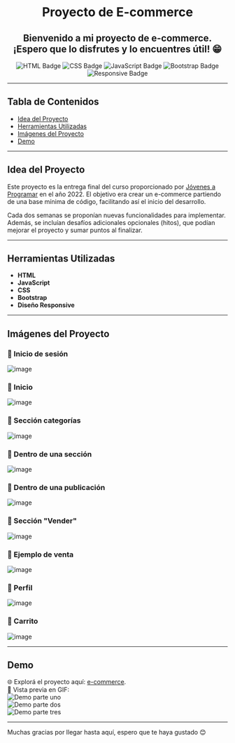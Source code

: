 <h1 align="center">Proyecto de E-commerce</h1>

<h2 align="center">Bienvenido a mi proyecto de e-commerce. ¡Espero que lo disfrutes y lo encuentres útil! 😁</h2>

<div align="center">
  <img src="https://img.shields.io/badge/HTML-E34F26?style=for-the-badge&logo=html5&logoColor=white" alt="HTML Badge">
  <img src="https://img.shields.io/badge/CSS-1572B6?style=for-the-badge&logo=css3&logoColor=white" alt="CSS Badge">
  <img src="https://img.shields.io/badge/JavaScript-F7DF1E?style=for-the-badge&logo=javascript&logoColor=black" alt="JavaScript Badge">
  <img src="https://img.shields.io/badge/Bootstrap-563D7C?style=for-the-badge&logo=bootstrap&logoColor=white" alt="Bootstrap Badge">
  <img src="https://img.shields.io/badge/Responsive-Yes-brightgreen?style=for-the-badge" alt="Responsive Badge">
</div>

---

## Tabla de Contenidos
- [Idea del Proyecto](#idea-del-proyecto)
- [Herramientas Utilizadas](#herramientas-utilizadas)
- [Imágenes del Proyecto](#imágenes-del-proyecto)
- [Demo](#demo)

---

## Idea del Proyecto
Este proyecto es la entrega final del curso proporcionado por [Jóvenes a Programar](https://jovenesaprogramar.edu.uy/) en el año 2022. El objetivo era crear un e-commerce partiendo de una base mínima de código, facilitando así el inicio del desarrollo.

Cada dos semanas se proponían nuevas funcionalidades para implementar. Además, se incluían desafíos adicionales opcionales (hitos), que podían mejorar el proyecto y sumar puntos al finalizar.

---

## Herramientas Utilizadas
- **HTML**
- **JavaScript**
- **CSS**
- **Bootstrap**
- **Diseño Responsive**

---

## Imágenes del Proyecto

### 📌 Inicio de sesión
![image](https://github.com/user-attachments/assets/e9be629b-bedc-4c86-aace-ed43e66b7947)

### 📌 Inicio
![image](https://github.com/user-attachments/assets/ef639c07-39ad-4af0-ba45-c13a64a130ef)

### 📌 Sección categorías
![image](https://github.com/user-attachments/assets/2c54d22e-4679-498c-8c0d-e17bc32251c4)

### 📌 Dentro de una sección
![image](https://github.com/user-attachments/assets/5786f40e-60a5-4707-a264-48e6bb427b90)

### 📌 Dentro de una publicación
![image](https://github.com/user-attachments/assets/7e441792-bf59-498a-98e2-931319191a7d)

### 📌 Sección "Vender"
![image](https://github.com/user-attachments/assets/2f13b4e8-5607-45dd-ab63-2b03a0013d81)

### 📌 Ejemplo de venta
![image](https://github.com/user-attachments/assets/f5c6a410-b8bc-4b0f-9f9a-703c783b7db4)

### 📌 Perfil
![image](https://github.com/user-attachments/assets/eca3e466-94d0-474a-ad44-09afb3b303e9)

### 📌 Carrito
![image](https://github.com/user-attachments/assets/7ce54e90-ab84-4dc8-b2ff-f270169e2dab)

---

## Demo
🌐 Explorá el proyecto aquí: [e-commerce](https://project03e-commerce-jap-fb.netlify.app/).  
🎥 Vista previa en GIF:  
![Demo parte uno](https://github.com/user-attachments/assets/3768120e-8289-4713-b2ec-c7f01545f611)  
![Demo parte dos](https://github.com/user-attachments/assets/f1176298-5d07-45fd-b508-46b2723b8e06)  
![Demo parte tres](https://github.com/user-attachments/assets/301885a8-70c0-44ab-9ee1-f5dcc9d3b264)

---

Muchas gracias por llegar hasta aquí, espero que te haya gustado 😊
